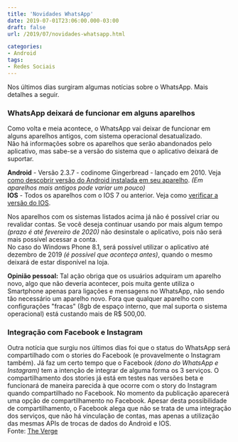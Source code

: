 ```yaml
---
title: 'Novidades WhatsApp'
date: 2019-07-01T23:06:00.000-03:00
draft: false
url: /2019/07/novidades-whatsapp.html

categories:
- Android
tags: 
- Redes Sociais
---
```


Nos últimos dias surgiram algumas notícias sobre o WhatsApp. Mais detalhes a seguir.


### WhatsApp deixará de funcionar em alguns aparelhos

Como volta e meia acontece, o WhatsApp vai deixar de funcionar em alguns aparelhos antigos, com sistema operacional desatualizado.  
Não há informações sobre os aparelhos que serão abandonados pelo aplicativo, mas sabe-se a versão do sistema que o aplicativo deixará de suportar.  
  
**Android** - Versão 2.3.7 - codinome Gingerbread - lançado em 2010. Veja [como descobrir versão do Android instalada em seu aparelho](https://support.google.com/android/answer/7680439?hl=pt-BR). _(Em aparelhos mais antigos pode variar um pouco)_  
**IOS** - Todos os aparelhos com o IOS 7 ou anterior. Veja como [verificar a versão do IOS](https://support.apple.com/pt-br/HT201685).  
  
Nos aparelhos com os sistemas listados acima já não é possível criar ou revalidar contas. Se você deseja continuar usando por mais algum tempo _(prazo é até fevereiro de 2020)_ não desinstale o aplicativo, pois não será mais possível acessar a conta.  
No caso do Windows Phone 8.1, será possível utilizar o aplicativo até dezembro de 2019 _(é possível que aconteça antes)_, quando o mesmo deixará de estar disponível na loja.  
  
**Opinião pessoal:** Tal ação obriga que os usuários adquiram um aparelho novo, algo que não deveria acontecer, pois muita gente utiliza o Smartphone apenas para ligações e mensagens no WhatsApp, não sendo tão necessário um aparelho novo. Fora que qualquer aparelho com configurações "fracas" (8gb de espaço interno, que mal suporta o sistema operacional) está custando mais de R$ 500,00.  
  

### Integração com Facebook e Instagram

Outra notícia que surgiu nos últimos dias foi que o status do WhatsApp será compartilhado com o stories do Facebook (e provavelmente o Instagram também). Já faz um certo tempo que o Facebook _(dono do WhatsApp e Instagram)_ tem a intenção de integrar de alguma forma os 3 serviços. O compartilhamento dos stories já está em testes nas versões beta e funcionará de maneira parecida à que ocorre com o story do Instagram quando compartilhado no Facebook. No momento da publicação aparecerá uma opção de compartilhamento no Facebook. Apesar desta possibilidade de compartilhamento, o Facebook alega que não se trata de uma integração dos serviços, que não há vinculação de contas, mas apenas a utilização das mesmas APIs de trocas de dados do Android e IOS.  
Fonte: [The Verge](https://www.theverge.com/2019/6/26/18759575/whatsapp-status-sharing-facebook-instagram-apps-ios-android)
